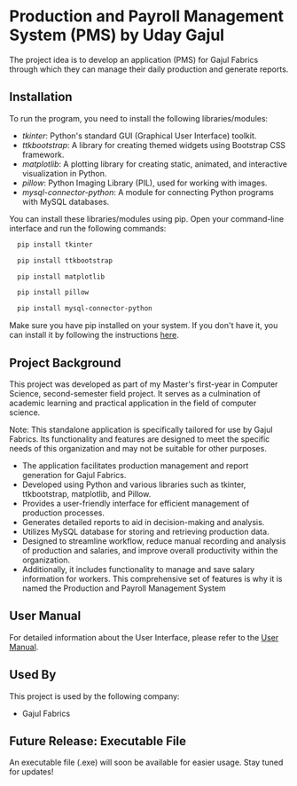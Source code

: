 
# Production and Payroll Management System (PMS) by Uday Gajul

The project idea is to develop an application (PMS) for Gajul Fabrics through which they can manage their daily production and generate reports.
## Installation

To run the program, you need to install the following libraries/modules:

- *tkinter*: Python's standard GUI (Graphical User Interface) toolkit.
- *ttkbootstrap*: A library for creating themed widgets using Bootstrap CSS framework.
- *matplotlib*: A plotting library for creating static, animated, and interactive visualization in Python.
- *pillow*: Python Imaging Library (PIL), used for working with images.
- *mysql-connector-python*: A module for connecting Python programs with MySQL databases.

You can install these libraries/modules using pip. Open your command-line interface and run the following commands:

```bash
  pip install tkinter

  pip install ttkbootstrap

  pip install matplotlib

  pip install pillow

  pip install mysql-connector-python
```

Make sure you have pip installed on your system. If you don't have it, you can install it by following the instructions [here](https://pip.pypa.io/en/stable/installation/).
## Project Background

This project was developed as part of my Master's first-year in Computer Science, second-semester field project. It serves as a culmination of academic learning and practical application in the field of computer science.

Note: This standalone application is specifically tailored for use by Gajul Fabrics. Its functionality and features are designed to meet the specific needs of this organization and may not be suitable for other purposes.

- The application facilitates production management and report generation for Gajul Fabrics.
- Developed using Python and various libraries such as tkinter, ttkbootstrap, matplotlib, and Pillow.
- Provides a user-friendly interface for efficient management of production processes.
- Generates detailed reports to aid in decision-making and analysis.
- Utilizes MySQL database for storing and retrieving production data.
- Designed to streamline workflow, reduce manual recording and analysis of production and salaries, and improve overall productivity within the organization.
- Additionally, it includes functionality to manage and save salary information for workers.
This comprehensive set of features is why it is named the Production and Payroll Management System
## User Manual

For detailed information about the User Interface, please refer to the [User Manual](https://1drv.ms/w/s!Av_a63FJVVCMhnnMJoeTqFzmKA3y?e=oY9SB2).

## Used By

This project is used by the following company:

- Gajul Fabrics

## Future Release: Executable File

An executable file (.exe) will soon be available for easier usage. Stay tuned for updates!
